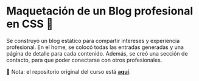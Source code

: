 # Maquetación de un Blog profesional en CSS :page_facing_up:

Se construyó un blog estático para compartir intereses y experiencia profesional. En el home, se colocó todas las entradas generadas y una página de detalle para cada contenido. Además, se creó una sección de contacto, para que poder conectarse con otros profesionales.



:pencil: Nota: el repositorio original del curso está [**aquí**](https://github.com/degranda/Platzi-blog "aquí").
